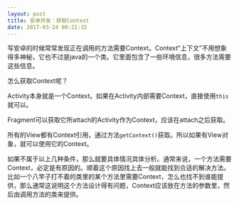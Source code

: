 ```yaml
---
layout: post
title: 安卓开发：获取Context
date: 2017-03-24 00:22:15
---
```


写安卓的时候常常发现正在调用的方法需要Context。Context“上下文”不用想象得多神秘，它也不过是java的一个类。它里面包含了一些环境信息，很多方法需要这些信息。

怎么获取Context呢？

Activity本身就是一个Context。如果在Activity内部需要Context，直接使用`this`就可以。

Fragment可以获取它所attach的Activity作为Context，应该在attach之后获取。

所有的View都有Context引用，通过方法`getContext()`获取。所以如果有View对象，就可以使用它的Context。

​如果不属于以上几种条件，那么就要具体情况具体分析。通常来说，一个方法需要Context，必定是有原因的。顺着这个原因找上去一般就能找到合适的解决方法。比如一个八竿子打不着的类里的某个方法里需要Context，怎么也找不到谁能提供，那么通常这说明这个方法设计得有问题，Context应该放在方法的参数里，然后由调用方法的类来提供。